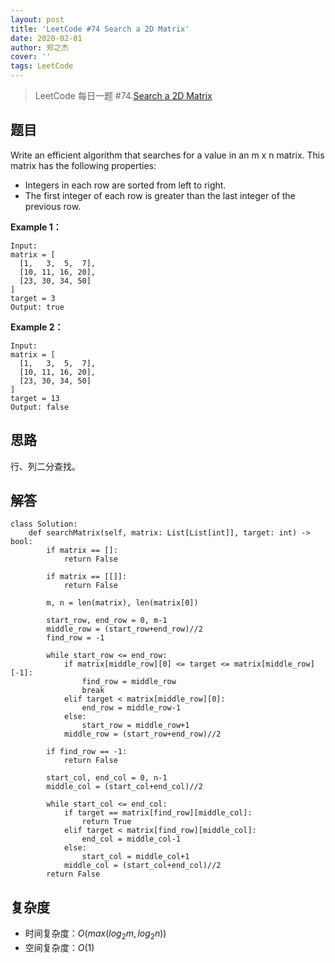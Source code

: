 ```yaml
---
layout: post
title: 'LeetCode #74 Search a 2D Matrix'
date: 2020-02-01
author: 郑之杰
cover: ''
tags: LeetCode
---
```


> LeetCode 每日一题 #74.[Search a 2D Matrix](https://leetcode-cn.com/problems/search-a-2d-matrix/)

## 题目
Write an efficient algorithm that searches for a value in an m x n matrix. This matrix has the following properties:

- Integers in each row are sorted from left to right.
- The first integer of each row is greater than the last integer of the previous row.

**Example 1：**
```
Input:
matrix = [
  [1,   3,  5,  7],
  [10, 11, 16, 20],
  [23, 30, 34, 50]
]
target = 3
Output: true
```

**Example 2：**
```
Input:
matrix = [
  [1,   3,  5,  7],
  [10, 11, 16, 20],
  [23, 30, 34, 50]
]
target = 13
Output: false
```

## 思路
行、列二分查找。

## 解答
```
class Solution:
    def searchMatrix(self, matrix: List[List[int]], target: int) -> bool:
        if matrix == []:
            return False

        if matrix == [[]]:
            return False
            
        m, n = len(matrix), len(matrix[0])

        start_row, end_row = 0, m-1
        middle_row = (start_row+end_row)//2
        find_row = -1

        while start_row <= end_row:
            if matrix[middle_row][0] <= target <= matrix[middle_row][-1]:
                find_row = middle_row
                break
            elif target < matrix[middle_row][0]:
                end_row = middle_row-1
            else:
                start_row = middle_row+1
            middle_row = (start_row+end_row)//2

        if find_row == -1:
            return False

        start_col, end_col = 0, n-1
        middle_col = (start_col+end_col)//2

        while start_col <= end_col:
            if target == matrix[find_row][middle_col]:
                return True
            elif target < matrix[find_row][middle_col]:
                end_col = middle_col-1
            else:
                start_col = middle_col+1
            middle_col = (start_col+end_col)//2
        return False
```

## 复杂度
- 时间复杂度：$O(max(log_2m,log_2n))$
- 空间复杂度：$O(1)$